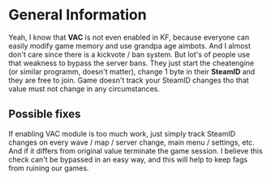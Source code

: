 # General Information
Yeah, I know that **VAC** is not even enabled in KF, because everyone can easily modify game memory and use grandpa age aimbots. And I almost don't care since there is a kickvote / ban system. But lot's of people use that weakness to bypass the server bans. They just start the cheatengine (or similar programm, doesn't matter), change 1 byte in their **SteamID** and they are free to join. Game doesn't track your SteamID changes tho that value must not change in any circumstances. 

## Possible fixes
If enabling VAC module is too much work, just simply track SteamID changes on every wave / map / server change, main menu / settings, etc. And if it differs from original value terminate the game session. I believe this check can't be bypassed in an easy way, and this will help to keep fags from ruining our games.
